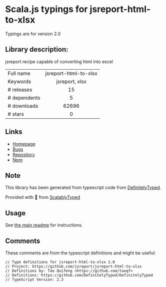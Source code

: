
# Scala.js typings for jsreport-html-to-xlsx

Typings are for version 2.0

## Library description:
jsreport recipe capable of converting html into excel

|                    |                 |
| ------------------ | :-------------: |
| Full name          | jsreport-html-to-xlsx |
| Keywords           | jsreport, xlsx |
| # releases         | 15 |
| # dependents       | 5 |
| # downloads        | 62696 |
| # stars            | 0 |

## Links
- [Homepage](https://github.com/jsreport/jsreport-html-to-xlsx)
- [Bugs](https://github.com/jsreport/jsreport-html-to-xlsx/issues)
- [Repository](https://github.com/jsreport/jsreport-html-to-xlsx)
- [Npm](https://www.npmjs.com/package/jsreport-html-to-xlsx)
    


## Note
This library has been generated from typescript code from [DefinitelyTyped](https://definitelytyped.org).

Provided with :purple_heart: from [ScalablyTyped](https://github.com/oyvindberg/ScalablyTyped)

## Usage
See [the main readme](../../readme.md) for instructions.

## Comments

These comments are from the typescript definitions and might be useful:
```
// Type definitions for jsreport-html-to-xlsx 2.0
// Project: https://github.com/jsreport/jsreport-html-to-xlsx
// Definitions by: Tao Quifeng <https://github.com/taoqf>
// Definitions: https://github.com/DefinitelyTyped/DefinitelyTyped
// TypeScript Version: 2.3

```

